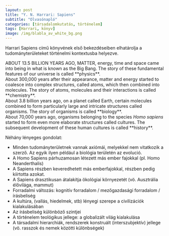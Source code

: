 ```yaml
---
layout: post
title: "Y. N. Harrari: Sapiens"
subtitle: "Olvasónapló"
categories: [társadalomkutatás, történelem]
tags: [Harrari, könyv]
image: /img/blabla_av_white_bg.png
---
```


Harrari Sapiens című könyvének első bekezdéseiben elhatárolja a tudományterületeket történelmi kontextusba helyezve. 

<div class="box-note">
ABOUT 13.5 BILLION YEARS AGO, MATTER, energy, time and space came into being in what is known as the Big Bang. The story of these fundamental features of our universe is called **physics**.<br>About 300,000 years after their appearance, matter and energy started to coalesce into complex structures, called atoms, which then combined into molecules. The story of atoms, molecules and their interactions is called **chemistry**.<br>About 3.8 billion years ago, on a planet called Earth, certain molecules combined to form particularly large and intricate structures called organisms. The story of organisms is called **biology**.<br>About 70,000 years ago, organisms belonging to the species <em>Homo sapiens</em> started to form even more elaborate structures called cultures. The subsequent development of these human cultures is called **history**.<br>
</div>

Néhány lényeges gondolat:
- Minden tudományterületnek vannak axiómái, melyekkel nem vitatkozik a szerző. Az egyik ilyen például a biológia területén az evolució.
- A Homo Sapiens párhuzamosan létezett más ember fajokkal (pl. Homo Neanderthalis)
- A Sapiens részben keveredhetett más emberfajokkal, részben pedig kiírtotta azokat.
- A Sapiens drasztikusan átalakítja ökológiai környezetét (vö. Ausztrália élővilága, mammut) 
- Forradalmi változás: kognitív forradalom / mezőgazdasági forradalom / írásbeliség
- A kultúra, (vallás, hiedelmek, stb) lényegi szerepe a civilizációk kialakulásában
- Az írásbeliség különböző szintjei
- A történelem teológikus jellege: a globalizált világ kialakulása
- A társadalmi hierarchiák, rendszerek konstruált (interszubjektív) jellege (vö. rasszok és nemek közötti különbségek) 



